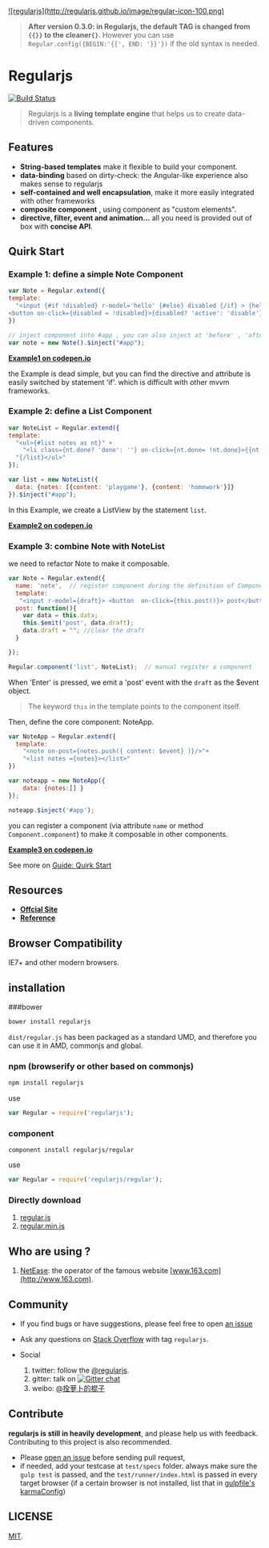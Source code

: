 <a href="http://regularjs.github.io">
  ![regularjs](http://regularjs.github.io/image/regular-icon-100.png)
</a>

> <strong>After version 0.3.0: in Regularjs, the default TAG is changed from `{{}}` to the cleaner`{}`</strong>. However you can use `Regular.config({BEGIN:'{{', END: '}}'})` if the old syntax is needed.

# Regularjs


[![Build Status](http://img.shields.io/travis/regularjs/regular/master.svg?style=flat-square)](http://travis-ci.org/regularjs/regular)

> Regularjs is a __living template engine__ that helps us to create data-driven components.




## Features

- __String-based templates__ make it flexible to build your component.
- __data-binding__ based on dirty-check: the Angular-like experience also makes sense to regularjs
- __self-contained and well encapsulation__, make it more easily integrated with other frameworks
- __composite component__ , using component as "custom elements".
- __directive, filter, event and animation...__  all you need is provided out of box with __concise API__.



## Quirk Start

### Example 1: __define a simple Note Component__

```javascript
var Note = Regular.extend({
template: 
  "<input {#if !disabled} r-model='hello' {#else} disabled {/if} > {hello} \
<button on-click={disabled = !disabled}>{disabled? 'active': 'disable'} it</button>"
})

// inject component into #app , you can also inject at 'before' , 'after', 'top'.
var note = new Note().$inject("#app"); 

```

__[Example1 on codepen.io](http://codepen.io/leeluolee/pen/JqAaH)__

 the Example is dead simple, but you can find the directive and attribute is easily switched by statement 'if'. which is difficult with other mvvm frameworks. 


### Example 2: __define a List Component__

```javascript
var NoteList = Regular.extend({
template: 
  "<ul>{#list notes as nt}" +
    "<li class={nt.done? 'done': ''} on-click={nt.done= !nt.done}>{{nt.content}}</li>" + 
  "{/list}</ul>"
});

var list = new NoteList({
  data: {notes: [{content: 'playgame'}, {content: 'homework'}]}
}).$inject("#app");


```

In this Example, we create a ListView by the statement `list`. 

__[Example2 on codepen.io](http://codepen.io/leeluolee/pen/mAKlL)__


### Example 3: combine Note with NoteList

we need to refactor Note to make it composable.

```javascript
var Note = Regular.extend({
  name: 'note',  // register component during the definition of Component
  template: 
   "<input r-model={draft}> <button  on-click={this.post()}> post</button>", 
  post: function(){
    var data = this.data;
    this.$emit('post', data.draft);
    data.draft = ""; //clear the draft
  }

});

Regular.component('list', NoteList);  // manual register a component

```
When 'Enter' is pressed, we emit a 'post' event with the `draft` as the $event object. 

> The keyword `this` in the template points to the component itself. 

Then, define the core component: NoteApp.

```javascript
var NoteApp = Regular.extend({
  template: 
    "<note on-post={notes.push({ content: $event} )}/>"+ 
    "<list notes ={notes}></list>"
})

var noteapp = new NoteApp({
    data: {notes:[] }
});

noteapp.$inject('#app');

```

you can register a component (via attribute `name` or method `Component.component`) to make it composable in other components.

__[Example3 on codepen.io](http://codepen.io/leeluolee/pen/bqkLp)__


See more on [Guide: Quirk Start](http://regularjs.github.io/guide/en/getting-start/README.html)

## Resources

* __[Offcial Site ](http://regularjs.github.io)__
* __[Reference ](http://regularjs.github.io/reference)__


## Browser Compatibility

IE7+ and other modern browsers. 


## installation

###bower

```javascript
bower install regularjs
```

`dist/regular.js` has been packaged as a standard UMD, and therefore you can use it in AMD, commonjs and global.

### npm (browserify or other based on commonjs)

```js
npm install regularjs
```

use

```js
var Regular = require('regularjs');
```


### component

```
component install regularjs/regular
```
use

```js
var Regular = require('regularjs/regular');
```



### Directly download

1. [regular.js](https://rawgit.com/regularjs/regular/master/dist/regular.js)
2. [regular.min.js](https://rawgit.com/regularjs/regular/master/dist/regular.min.js)


## Who are using ?

1. [NetEase](https://github.com/NetEase): the operator of the famous website [www.163.com](http://www.163.com).



## Community

* If you find bugs or have suggestions, please feel free to open [an issue](https://github.com/regularjs/regular/issues)

* Ask any questions on [Stack Overflow](http://stackoverflow.com/questions/tagged/regularjs) with tag `regularjs`. 

* Social 
  1. twitter: follow the [@regularjs](https://twitter.com/regularjs). 
  1. gitter: talk on [![Gitter chat](https://badges.gitter.im/regularjs/regular.png)](https://gitter.im/regularjs/regular)
  1. weibo: [@拴萝卜的棍子](http://weibo.com/luobolee)

## Contribute

__regularjs is still in heavily development__, and please help us with feedback. Contributing to this project is also recommended.

* Please [open an issue](https://github.com/regularjs/regular/issues) before sending pull request, 
* if needed, add your testcase at `test/specs` folder. always make sure the `gulp test` is passed, and the `test/runner/index.html` is passed in every target browser (if a certain browser is not installed, list that in [gulpfile's karmaConfig](https://github.com/regularjs/regular/blob/master/gulpfile.js#L30))



## LICENSE

[MIT](https://github.com/regularjs/regular/blob/master/LICENSE).

